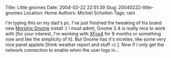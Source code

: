 Title: Little gnomes
Date: 2004-02-22 22:51:39
Slug: 20040222-little-gnomes
Location: Home
Authors: Michiel Scholten
Tags: rant

<p>I'm typing this on my dad's pc. I've just finished the tweaking of his brand new <a href="http://www.morphix.org/">Morphix Gnome</a> install :) I must admit, Gnome 2.4 is really nice to work with [for your interest, I'm working with <a href="http://www.xfce.org">XFce4</a> for 9 months or something now and like the simplicity of it]. But Gnome has it's niceties, like some very nice panel applets [think weather report and stuff =) ]. Now if I only get the network connection to enable when the user logs in...</p>